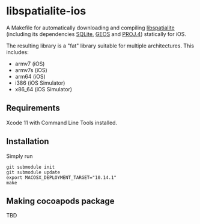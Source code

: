 # libspatialite-ios

A Makefile for automatically downloading and compiling [libspatialite](https://www.gaia-gis.it/fossil/libspatialite/index) (including its dependencies [SQLite](https://sqlite.org/index.html), [GEOS](https://trac.osgeo.org/geos/) and [PROJ.4](https://trac.osgeo.org/proj/)) statically for iOS.

The resulting library is a "fat" library suitable for multiple architectures. This includes:

- armv7 (iOS)
- armv7s (iOS)
- arm64 (iOS)
- i386 (iOS Simulator)
- x86_64 (iOS Simulator)

## Requirements

Xcode 11 with Command Line Tools installed.

## Installation

Simply run

```
git submodule init
git submodule update
export MACOSX_DEPLOYMENT_TARGET="10.14.1"
make
```

## Making cocoapods package

TBD